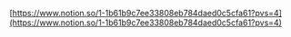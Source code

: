 [https://www.notion.so/1-1b61b9c7ee33808eb784daed0c5cfa61?pvs=4](https://www.notion.so/1-1b61b9c7ee33808eb784daed0c5cfa61?pvs=4)
